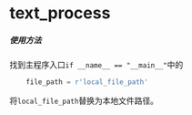 # text_process
##### 使用方法

找到主程序入口`if __name__ == "__main__"`中的

```python
    file_path = r'local_file_path'
```

将`local_file_path`替换为本地文件路径。
